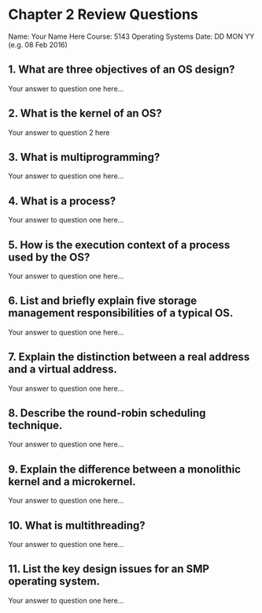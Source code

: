 # Chapter 2 Review Questions
Name: Your Name Here
Course: 5143 Operating Systems
Date: DD MON YY (e.g. 08 Feb 2016)

## 1. What are three objectives of an OS design?

Your answer to question one here...


## 2. What is the kernel of an OS?

Your answer to question 2 here 

## 3. What is multiprogramming?

Your answer to question one here...

## 4. What is a process?

Your answer to question one here...

## 5. How is the execution context of a process used by the OS?

Your answer to question one here...

## 6. List and briefly explain five storage management responsibilities of a typical OS.

Your answer to question one here...

## 7. Explain the distinction between a real address and a virtual address.

Your answer to question one here...

## 8. Describe the round-robin scheduling technique.

Your answer to question one here...

## 9. Explain the difference between a monolithic kernel and a microkernel.

Your answer to question one here...

## 10. What is multithreading?

Your answer to question one here...

## 11. List the key design issues for an SMP operating system.

Your answer to question one here...
